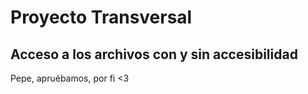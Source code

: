 # Proyecto Transversal

## Acceso a los archivos con y sin accesibilidad


Pepe, apruébamos, por fi <3
